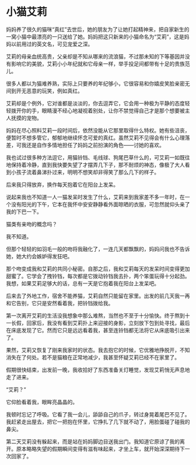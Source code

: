 # 小猫艾莉

妈妈养了很久的猫咪“真红”去世后，她的朋友为了让她打起精神来，把自家新生的一窝小猫中最漂亮的一只送给了她。妈妈把这只新来的小猫命名为“艾莉”，这是妈妈以前用过的英文名，可见宠爱之深。 

艾莉的母亲血统高贵，父亲却是不知从哪来的流浪猫，不过那未知的下等基因并没有影响它的美貌，艾莉小小年纪就和它母亲一样，举手投足间都带有十足的贵族范儿。 

很多人都以为猫难养熟，实际上只要养的年纪够小，它很容易和你嬉皮笑脸亲密无间到开无恶意的玩笑，例如真红。 

艾莉却是个例外，它对谁都是淡淡的，你去逗弄它，它会用一种极为平静的态度轻轻拨开你的手，眼睛漫不经心地凝视着别处，让你不禁觉得自己才是那个想要被主人抚摸的宠物。 

妈妈在尽心照料艾莉一段时间后，依然没能从它那里取得什么特权。她有些沮丧，便暂时不想多管它，郁郁地继续怀念可爱的真红。虽然艾莉不见得会有什么心理落差，可我还是自作多情地担任了妈妈之前扮演的角色——讨她的喜欢。 

我也试过很多种方法逗它，用猫铃铛、毛线球、狗尾巴草什么的，可艾莉一如既往地保持着冷静，直到我快要失望了才摆弄几下子，那不耐烦的神态，像极了大人看到小孩子流着鼻涕扑过来，明明不想笑却非得笑了那么几下的样子。 

后来我只得放弃，换作每天抱着它在阳台上发呆。 

说起来我也不知道一人一猫发呆时发生了什么，艾莉来到我家差不多一年时，在一个没有阳光的下午，它本在我怀中安安静静看外面晾晒的衣服，可忽然就仰头亲了我的下巴一下。 

猫类有亲吻的概念吗？ 

我不知道。 

但那个轻轻的如羽毛一般的吻将我融化了，一连几天都飘飘的，妈妈问我也不告诉她，她大约会嫉妒得发狂吧。 

那个吻变成我和艾莉的共同小秘密。自那之后，我和艾莉每天的发呆时间变得更加甜蜜了。它学会了拽铃铛，每次都是它拨动铃铛我去扑，两个笨蛋玩得十分起劲。我想，如果艾莉足够大的话，总有一天是它抱着我在阳台上发呆吧。 

后来去了外地工作，宿舍不能养猫，艾莉自然只能留在家里。出发的前几天我一再和它告别，它只是安然看着我，把铃铛拨给我。 

第一次离开艾莉的生活没我想象中那么难熬，当然也不至于十分愉快。终于熬到十一长假，回家后，我没有看到艾莉扑上来迎接的身影，立刻放下包到处寻找，最后在床底发现了它。然而它只是远远看着我，甚至连铃铛都无法将它从床底吸引出来了。 

果然，艾莉又恢复了刚来我家时的状态。我去抱它的时候，它优雅地挣脱开，不知消失在了何处。若不是猫粮在正常地减少，我甚至怀疑艾莉已经不在家里了。 

假期很快结束，出发前一晚，我收拾好了东西准备关灯睡觉，发现艾莉悄无声息地走了进来。 

“艾莉？” 

它仰脸看着我，眼眸亮晶晶的。 

我顿时忘记了呼吸。它看了我一会儿，舔舔自己的爪子，转过身晃着尾巴不见了。我赶紧走出屋去，把它一把抱在怀里，它挣扎了几下就不动了，用脸蛋碰了碰我的鼻尖。 

第二天艾莉没有躲起来，而是站在妈妈脚边目送我出门。我知道它原谅了我的离开。原本略略失望的假期瞬间变得有滋有味起来，才坐上车，就开始深深期待下一次回家了。